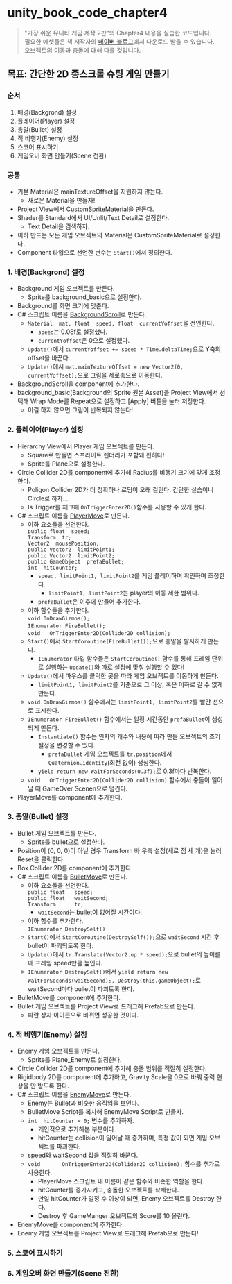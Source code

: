# unity_book_code_chapter4

> "가장 쉬운 유니티 게임 제작 2판"의 Chapter4 내용을 실습한 코드입니다.\
> 필요한 에셋들은 책 저작자의 [네이버 블로그](https://blog.naver.com/kimluxx/223009736569)에서 다운로드 받을 수 있습니다.\
> 오브젝트의 이동과 충돌에 대해 다룰 것입니다.

## 목표: 간단한 2D 종스크롤 슈팅 게임 만들기

### 순서

1. 배경(Backgrond) 설정
2. 플레이어(Player) 설정
3. 총알(Bullet) 설정
4. 적 비행기(Enemy) 설정
5. 스코어 표시하기
6. 게임오버 화면 만들기(Scene 전환)

### 공통

- 기본 Material은 mainTextureOffset을 지원하지 않는다.
  - 새로운 Material을 만들자!
- Project View에서 CustomSpriteMaterial을 만든다.
- Shader를 Standard에서 UI/Unlit/Text Detail로 설정한다.
  - Text Detail을 검색하자.
- 이하 만드는 모든 게임 오브젝트의 Material은 CustomSpriteMaterial로 설정한다.
- Component 타입으로 선언한 변수는 `Start()`에서 정의한다.

### 1. 배경(Backgrond) 설정

- Background 게임 오브젝트를 만든다.
  - Sprite를 background_basic으로 설정한다.
- Background를 화면 크기에 맞춘다.
- C\# 스크립트 이름을 [BackgroundScroll](./Assets/BackgroundScroll.cs)로 만든다.
  - `Material  mat, float  speed, float  currentYoffset`을 선언한다.
    - `speed`는 0.08f로 설정했다.
    - `currentYoffset`은 0으로 설정했다.
  - `Update()`에서 `currentYoffset += speed * Time.deltaTime;`으로 Y축의 offset을 바꾼다.
  - `Update()`에서 `mat.mainTextureOffset = new Vector2(0, currentYoffset);`으로 그림을 세로축으로 이동한다.
- BackgroundScroll을 component에 추가한다.
- background_basic(Background의 Sprite 원본 Asset)을 Project View에서 선택해 Wrap Mode를 Repeat으로 설정하고 \[Apply] 버튼을 눌러 저장한다.
  - 이걸 하지 않으면 그림이 반복되지 않는다!

### 2. 플레이어(Player) 설정

- Hierarchy View에서 Player 게임 오브젝트를 만든다.
  - Square로 만들면 스프라이트 렌더러가 포함돼 편하다!
  - Sprite를 Plane으로 설정한다.
- Circle Collider 2D를 component에 추가해 Radius를 비행기 크기에 맞게 조정한다.
  - Poligon Collider 2D가 더 정확하나 로딩이 오래 걸린다. 간단한 실습이니 Circle로 하자...
  - Is Trigger를 체크해 `OnTriggerEnter2D()`함수를 사용할 수 있게 한다.
- C\# 스크립트 이름을 [PlayerMove](./Assets/PlayerMove.cs)로 만든다.
  - 이하 요소들을 선언한다.\
    `public float  speed;`\
    `Transform  tr;`\
    `Vector2  mousePosition;`\
    `public Vector2  limitPoint1;`\
    `public Vector2  limitPoint2;`\
    `public GameObject	prefaBullet;`\
    `int  hitCounter;`
    - `speed, limitPoint1, limitPoint2`를 게임 플레이하며 확인하며 조정한다.
      - `limitPoint1, limitPoint2`는 player의 이동 제한 범위다.
    - `prefaBullet`은 이후에 만들어 추가한다.
  - 이하 함수들을 추가한다.\
    `void OnDrawGizmos();`\
    `IEnumerator FireBullet();`\
    `void	OnTriggerEnter2D(Collider2D collision);`
  - `Start()`에서 `StartCoroutine(FireBullet());`으로 총알을 발사하게 만든다.
    - `IEnumerator` 타입 함수들은 `StartCoroutine()` 함수를 통해 프레임 단위로 실행하는 `Update()`와 따로 설정에 맞춰 실행할 수 있다!
  - `Update()`에서 마우스를 클릭한 곳을 따라 게임 오브젝트를 이동하게 만든다.
    - `limitPoint1, limitPoint2`를 기준으로 그 이상, 혹은 이하로 갈 수 없게 만든다.
  - `void OnDrawGizmos()` 함수에서는 `limitPoint1, limitPoint2`를 빨간 선으로 표시한다.
  - `IEnumerator FireBullet()` 함수에서는 일정 시간동안 `prefaBullet`이 생성되게 만든다.
    - `Instantiate()` 함수는 인자의 개수와 내용에 따라 만들 오브젝트의 초기 설정을 변경할 수 있다.
      - `prefaBullet` 게임 오브젝트를 `tr.position`에서 `Quaternion.identity`(회전 없이) 생성한다.
    - `yield return new WaitForSeconds(0.3f);`로 0.3f마다 반복한다.
  - `void	OnTriggerEnter2D(Collider2D collision)` 함수에서 충돌이 일어날 때 GameOver Scenen으로 넘긴다.
- PlayerMove를 component에 추가한다.

### 3. 총알(Bullet) 설정

- Bullet 게임 오브젝트를 만든다.
  - Sprite를 bullet으로 설정한다.
- Position이 (0, 0, 0)이 아닐 경우 Transform 바 우측 설정(세로 점 세 개)을 눌러 Reset을 클릭한다.
- Box Collider 2D를 component에 추가한다.
- C\# 스크립트 이름을 [BulletMove](./Assets/BulletMove.cs)로 만든다.
  - 이하 요소들을 선언한다.\
    `public float	speed;`\
    `public float	waitSecond;`\
    `Transform		tr;`
    - `waitSecond`는 bullet이 없어질 시간이다.
  - 이하 함수를 추가한다.\
    `IEnumerator DestroySelf()`
  - `Start()`에서 `StartCoroutine(DestroySelf());`으로 `waitSecond` 시간 후 bullet이 파괴되도록 한다.
  - `Update()`에서 `tr.Translate(Vector2.up * speed);`으로 bullet의 높이를 매 프레임 speed만큼 높인다.
  - `IEnumerator DestroySelf()`에서 `yield return new WaitForSeconds(waitSecond);, Destroy(this.gameObject);`로 waitSecond마다 bullet이 파괴도록 한다.
- BulletMove를 component에 추가한다.
- Bullet 게임 오브젝트를 Project View로 드래그해 Prefab으로 만든다.
  - 파란 상자 아이콘으로 바뀌면 성공한 것이다.

### 4. 적 비행기(Enemy) 설정

- Enemy 게임 오브젝트를 만든다.
  - Sprite를 Plane_Enemy로 설정한다.
- Circle Collider 2D를 component에 추가해 충돌 범위를 적절히 설정한다.
- Rigidbody 2D를 component에 추가하고, Gravity Scale을 0으로 바꿔 중력 현상을 안 받도록 한다.
- C\# 스크립트 이름을 [EnemyMove](./Assets/EnemyMove.cs)로 만든다.
  - Enemy는 Bullet과 비슷한 움직임을 보인다.
  - BulletMove Script를 복사해 EnemyMove Script로 만들자.
  - `int  hitCounter = 0;` 변수를 추가하자.
    - 개인적으로 추가해본 부분이다.
    - hitCounter는 collision이 일어날 때 증가하며, 특정 값이 되면 게임 오브젝트를 파괴한다.
  - speed와 waitSecond 값을 적절히 바꾼다.
  - `void		OnTriggerEnter2D(Collider2D collision);` 함수를 추가로 사용한다.
    - PlayerMove 스크립트 내 이름이 같은 함수와 비슷한 역할을 한다.
    - hitCounter를 증가시키고, 충돌한 오브젝트를 삭제한다.
    - 만일 hitCounter가 일정 수 이상이 되면, Enemy 오브젝트를 Destroy 한다.
    - Destroy 후 GameManger 오브젝트의 Score를 10 올린다.
- EnemyMove를 component에 추가한다.
- Enemy 게임 오브젝트를 Project View로 드래그해 Prefab으로 만든다!

### 5. 스코어 표시하기
### 6. 게임오버 화면 만들기(Scene 전환)
